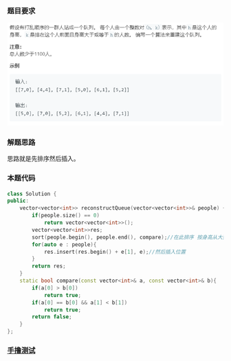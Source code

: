 ### 题目要求

![](./pic/406.png)

### 解题思路

思路就是先排序然后插入。

### 本题代码

```c++
class Solution {
public:
    vector<vector<int>> reconstructQueue(vector<vector<int>>& people) {
        if(people.size() == 0)
            return vector<vector<int>>();
        vector<vector<int>>res;
        sort(people.begin(), people.end(), compare);//在此排序 按身高从大到小的顺序
        for(auto e : people){
            res.insert(res.begin() + e[1], e);//然后插入位置
        }
        return res;
    }
    static bool compare(const vector<int>& a, const vector<int>& b){
        if(a[0] > b[0])
            return true;
        if(a[0] == b[0] && a[1] < b[1])
            return true;
        return false;
    }
};
```

### [手撸测试](<https://leetcode-cn.com/problems/queue-reconstruction-by-height/>) 

